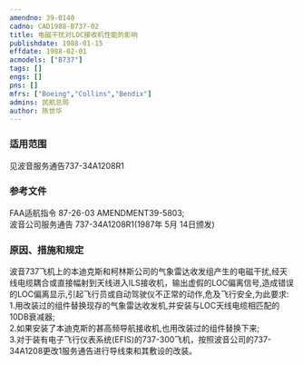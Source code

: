 ```yaml
---
amendno: 39-0140  
cadno: CAD1988-B737-02  
title: 电磁干扰对LOC接收机性能的影响  
publishdate: 1988-01-15  
effdate: 1988-02-01  
acmodels: ["B737"]  
tags: []  
engs: []  
pns: []  
mfrs: ["Boeing","Collins","Bendix"]  
admins: 民航总局  
author: 陈世华  
---
```

  
### 适用范围  
见波音服务通告737-34A1208R1  
  
<!--more-->  
### 参考文件  
  FAA适航指令 87-26-03 AMENDMENT39-5803;  
波音公司服务通告 737-34A1208R1(1987年 5月 14日颁发)  
  
### 原因、措施和规定  

  波音737飞机上的本迪克斯和柯林斯公司的气象雷达收发组产生的电磁干扰,经天线电缆耦合或直接幅射到天线进入ILS接收机，输出虚假的LOC偏离信号,造成错误的LOC偏离显示,引起飞行员或自动驾驶仪不正常的动作,危及飞行安全,为此要求:  
  1.用改装过的组件替换现存的气象雷达收发机,并安装与LOC天线电缆相匹配的10DB衰减器;  
  2.如果安装了本迪克斯的甚高频导航接收机,也用改装过的组件替换下来;  
  3.对于装有电子飞行仪表系统(EFIS)的737-300飞机，按照波音公司的737-34A1208更改1服务通告进行导线束和其敷设的改装。  
  
